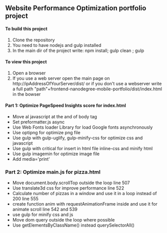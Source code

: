 ## Website Performance Optimization portfolio project

#### To build this project

1) Clone the repository
2) You need to have nodejs and gulp installed
3) In the main dir of the project write:
     npm install; gulp clean ; gulp
     
#### To view this project

1) Open a browser
2) If you use a web server open the main page on http://ipAddressOfYourServer/dist/ 
   or if you don't use a webserver write a full path "path"+frontend-nanodegree-mobile-portfolio/dist/index.html in the bowser



#### Part 1: Optimize PageSpeed Insights score for index.html

- Move al javascript at the and of body tag
- Set preformatter.js async
- Use Web Fonts loader Library for load Google fonts asynchronously
- Use optipng for optimize png file
- Use gulp with gulp-uglify, gulp-minify-css for optimize css and javascript
- Use gulp with critical for insert in html file inline-css and minify html
- Use gulp imagemin for optimize image file
- Add media='print'




### Part 2: Optimize main.js for pizza.html

- Move document.body.scrollTop outside the loop line 507
- Use translate3d css for improve performance line 522
- Calculate number of pizzas in a window and use it in a loop instead of 200  line 555
- create function anim with requestAnimationFrame inside and use it for animate scroll line 542 and 539
- use gulp for minify css and js
- Move dom query outside the loop where possible
- Use getElementsByClassName() instead querySelectorAll()

